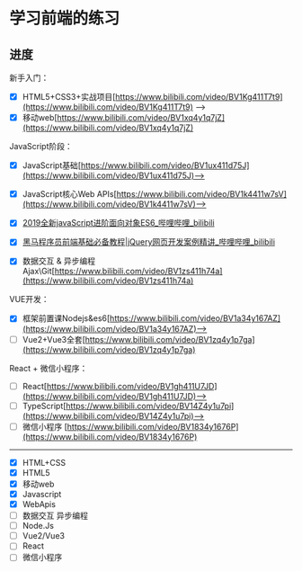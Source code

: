 # 学习前端的练习


## 进度

新手入门：

* [X] HTML5+CSS3+实战项目[https://www.bilibili.com/video/BV1Kg411T7t9](https://www.bilibili.com/video/BV1Kg411T7t9) -->
* [X] 移动web[https://www.bilibili.com/video/BV1xq4y1q7jZ](https://www.bilibili.com/video/BV1xq4y1q7jZ)

JavaScript阶段：

* [X] JavaScript基础[https://www.bilibili.com/video/BV1ux411d75J](https://www.bilibili.com/video/BV1ux411d75J)-->
* [X] JavaScript核心Web APIs[https://www.bilibili.com/video/BV1k4411w7sV](https://www.bilibili.com/video/BV1k4411w7sV)-->
* [X] [2019全新javaScript进阶面向对象ES6_哔哩哔哩_bilibili](https://www.bilibili.com/video/BV1Kt411w7MP?p=1)
* [X] [黑马程序员前端基础必备教程|jQuery网页开发案例精讲_哔哩哔哩_bilibili](https://www.bilibili.com/video/BV1a4411w7Gx)
* [X] 数据交互 & 异步编程Ajax\Git[https://www.bilibili.com/video/BV1zs411h74a](https://www.bilibili.com/video/BV1zs411h74a)


VUE开发：

* [x] 框架前置课Nodejs&es6[https://www.bilibili.com/video/BV1a34y167AZ](https://www.bilibili.com/video/BV1a34y167AZ)-->
* [ ] Vue2+Vue3全套[https://www.bilibili.com/video/BV1zq4y1p7ga](https://www.bilibili.com/video/BV1zq4y1p7ga)

React + 微信小程序：

* [ ] React[https://www.bilibili.com/video/BV1gh411U7JD](https://www.bilibili.com/video/BV1gh411U7JD)-->
* [ ] TypeScript[https://www.bilibili.com/video/BV14Z4y1u7pi](https://www.bilibili.com/video/BV14Z4y1u7pi)-->
* [ ] 微信小程序 [https://www.bilibili.com/video/BV1834y1676P](https://www.bilibili.com/video/BV1834y1676P)

---

* [X] HTML+CSS
* [X] HTML5
* [X] 移动web
* [X] Javascript
* [X] WebApis
* [ ] 数据交互 异步编程
* [ ] Node.Js
* [ ] Vue2/Vue3
* [ ] React
* [ ] 微信小程序
